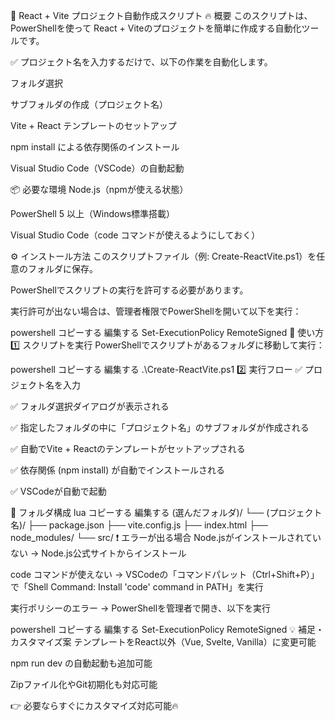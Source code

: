 🚀 React + Vite プロジェクト自動作成スクリプト
🔥 概要
このスクリプトは、PowerShellを使って
React + Viteのプロジェクトを簡単に作成する自動化ツールです。

✅ プロジェクト名を入力するだけで、以下の作業を自動化します。

フォルダ選択

サブフォルダの作成（プロジェクト名）

Vite + React テンプレートのセットアップ

npm install による依存関係のインストール

Visual Studio Code（VSCode）の自動起動

📦 必要な環境
Node.js（npmが使える状態）

PowerShell 5 以上（Windows標準搭載）

Visual Studio Code（code コマンドが使えるようにしておく）

⚙️ インストール方法
このスクリプトファイル（例: Create-ReactVite.ps1）を任意のフォルダに保存。

PowerShellでスクリプトの実行を許可する必要があります。

実行許可が出ない場合は、管理者権限でPowerShellを開いて以下を実行：

powershell
コピーする
編集する
Set-ExecutionPolicy RemoteSigned
🚀 使い方
1️⃣ スクリプトを実行
PowerShellでスクリプトがあるフォルダに移動して実行：

powershell
コピーする
編集する
.\Create-ReactVite.ps1
2️⃣ 実行フロー
✅ プロジェクト名を入力

✅ フォルダ選択ダイアログが表示される

✅ 指定したフォルダの中に「プロジェクト名」のサブフォルダが作成される

✅ 自動でVite + Reactのテンプレートがセットアップされる

✅ 依存関係 (npm install) が自動でインストールされる

✅ VSCodeが自動で起動

📂 フォルダ構成
lua
コピーする
編集する
(選んだフォルダ)/
└── (プロジェクト名)/
    ├── package.json
    ├── vite.config.js
    ├── index.html
    ├── node_modules/
    └── src/
❗ エラーが出る場合
Node.jsがインストールされていない
→ Node.js公式サイトからインストール

code コマンドが使えない
→ VSCodeの「コマンドパレット（Ctrl+Shift+P）」で「Shell Command: Install 'code' command in PATH」を実行

実行ポリシーのエラー
→ PowerShellを管理者で開き、以下を実行

powershell
コピーする
編集する
Set-ExecutionPolicy RemoteSigned
💡 補足・カスタマイズ案
テンプレートをReact以外（Vue, Svelte, Vanilla）に変更可能

npm run dev の自動起動も追加可能

Zipファイル化やGit初期化も対応可能

👉 必要ならすぐにカスタマイズ対応可能🔥

